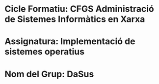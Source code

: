 # Cicle Formatiu: CFGS Administració de Sistemes Informàtics en Xarxa
# Assignatura: Implementació de sistemes operatius
# Nom del Grup: DaSus
